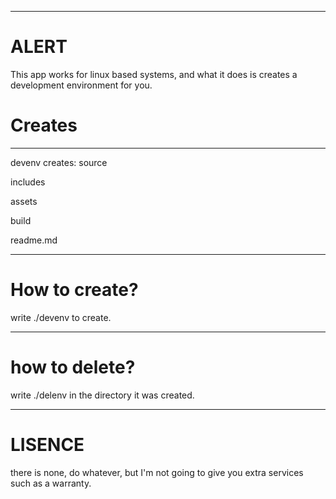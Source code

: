 

-----------
# ALERT
This app works for linux based systems, and what it does is creates a development environment for you.

# Creates
----

devenv creates:
source

includes

assets

build

readme.md

----
# How to create?

write ./devenv to create.

---
# how to delete?

write ./delenv in the directory it was created.
 
---
# LISENCE
there is none, do whatever, but I'm not going to give you extra services such as a warranty. 
